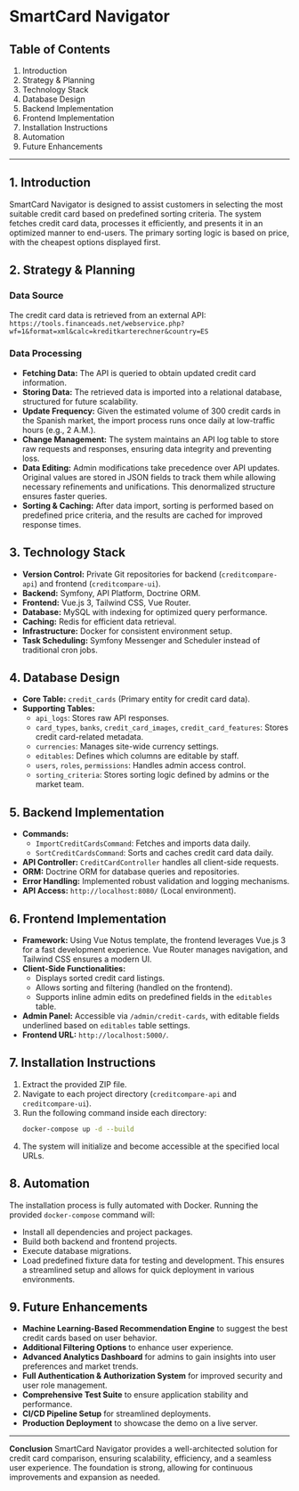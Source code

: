 # SmartCard Navigator

## Table of Contents
1. Introduction
2. Strategy & Planning
3. Technology Stack
4. Database Design
5. Backend Implementation
6. Frontend Implementation
7. Installation Instructions
8. Automation
9. Future Enhancements

---

## 1. Introduction
SmartCard Navigator is designed to assist customers in selecting the most suitable credit card based on predefined sorting criteria. The system fetches credit card data, processes it efficiently, and presents it in an optimized manner to end-users. The primary sorting logic is based on price, with the cheapest options displayed first.

## 2. Strategy & Planning
### Data Source
The credit card data is retrieved from an external API:
`https://tools.financeads.net/webservice.php?wf=1&format=xml&calc=kreditkarterechner&country=ES`

### Data Processing
- **Fetching Data:** The API is queried to obtain updated credit card information.
- **Storing Data:** The retrieved data is imported into a relational database, structured for future scalability.
- **Update Frequency:** Given the estimated volume of 300 credit cards in the Spanish market, the import process runs once daily at low-traffic hours (e.g., 2 A.M.).
- **Change Management:** The system maintains an API log table to store raw requests and responses, ensuring data integrity and preventing loss.
- **Data Editing:** Admin modifications take precedence over API updates. Original values are stored in JSON fields to track them while allowing necessary refinements and unifications. This denormalized structure ensures faster queries.
- **Sorting & Caching:** After data import, sorting is performed based on predefined price criteria, and the results are cached for improved response times.

## 3. Technology Stack
- **Version Control:** Private Git repositories for backend (`creditcompare-api`) and frontend (`creditcompare-ui`).
- **Backend:** Symfony, API Platform, Doctrine ORM.
- **Frontend:** Vue.js 3, Tailwind CSS, Vue Router.
- **Database:** MySQL with indexing for optimized query performance.
- **Caching:** Redis for efficient data retrieval.
- **Infrastructure:** Docker for consistent environment setup.
- **Task Scheduling:** Symfony Messenger and Scheduler instead of traditional cron jobs.

## 4. Database Design
- **Core Table:** `credit_cards` (Primary entity for credit card data).
- **Supporting Tables:**
  - `api_logs`: Stores raw API responses.
  - `card_types`, `banks`, `credit_card_images`, `credit_card_features`: Stores credit card-related metadata.
  - `currencies`: Manages site-wide currency settings.
  - `editables`: Defines which columns are editable by staff.
  - `users`, `roles`, `permissions`: Handles admin access control.
  - `sorting_criteria`: Stores sorting logic defined by admins or the market team.

## 5. Backend Implementation
- **Commands:**
  - `ImportCreditCardsCommand`: Fetches and imports data daily.
  - `SortCreditCardsCommand`: Sorts and caches credit card data daily.
- **API Controller:** `CreditCardController` handles all client-side requests.
- **ORM:** Doctrine ORM for database queries and repositories.
- **Error Handling:** Implemented robust validation and logging mechanisms.
- **API Access:** `http://localhost:8080/` (Local environment).

## 6. Frontend Implementation
- **Framework:** Using Vue Notus template, the frontend leverages Vue.js 3 for a fast development experience. Vue Router manages navigation, and Tailwind CSS ensures a modern UI.
- **Client-Side Functionalities:**
  - Displays sorted credit card listings.
  - Allows sorting and filtering (handled on the frontend).
  - Supports inline admin edits on predefined fields in the `editables` table.
- **Admin Panel:** Accessible via `/admin/credit-cards`, with editable fields underlined based on `editables` table settings.
- **Frontend URL:** `http://localhost:5000/`.

## 7. Installation Instructions
1. Extract the provided ZIP file.
2. Navigate to each project directory (`creditcompare-api` and `creditcompare-ui`).
3. Run the following command inside each directory:
   ```sh
   docker-compose up -d --build
   ```
4. The system will initialize and become accessible at the specified local URLs.

## 8. Automation
The installation process is fully automated with Docker. Running the provided `docker-compose` command will:
- Install all dependencies and project packages.
- Build both backend and frontend projects.
- Execute database migrations.
- Load predefined fixture data for testing and development.
This ensures a streamlined setup and allows for quick deployment in various environments.

## 9. Future Enhancements
- **Machine Learning-Based Recommendation Engine** to suggest the best credit cards based on user behavior.
- **Additional Filtering Options** to enhance user experience.
- **Advanced Analytics Dashboard** for admins to gain insights into user preferences and market trends.
- **Full Authentication & Authorization System** for improved security and user role management.
- **Comprehensive Test Suite** to ensure application stability and performance.
- **CI/CD Pipeline Setup** for streamlined deployments.
- **Production Deployment** to showcase the demo on a live server.

---
**Conclusion**
SmartCard Navigator provides a well-architected solution for credit card comparison, ensuring scalability, efficiency, and a seamless user experience. The foundation is strong, allowing for continuous improvements and expansion as needed.
